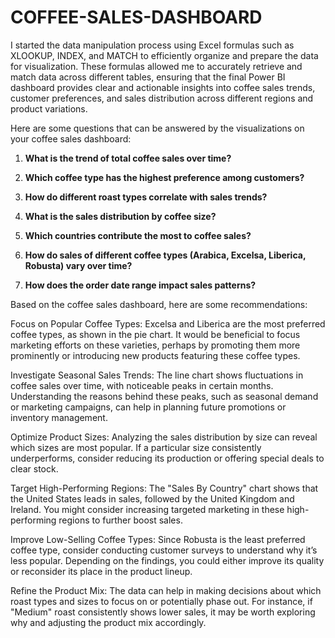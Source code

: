 # COFFEE-SALES-DASHBOARD

I started the data manipulation process using Excel formulas such as XLOOKUP, INDEX, and MATCH to efficiently organize and prepare the data for visualization. These formulas allowed me to accurately retrieve and match data across different tables, ensuring that the final Power BI dashboard provides clear and actionable insights into coffee sales trends, customer preferences, and sales distribution across different regions and product variations.

Here are some questions that can be answered by the visualizations on your coffee sales dashboard:

1. **What is the trend of total coffee sales over time?**
   

2. **Which coffee type has the highest preference among customers?**
  

3. **How do different roast types correlate with sales trends?**
   

4. **What is the sales distribution by coffee size?**
   

5. **Which countries contribute the most to coffee sales?**
  

6. **How do sales of different coffee types (Arabica, Excelsa, Liberica, Robusta) vary over time?**
  
7. **How does the order date range impact sales patterns?**
 
Based on the coffee sales dashboard, here are some recommendations:

  Focus on Popular Coffee Types:
        Excelsa and Liberica are the most preferred coffee types, as shown in the pie chart. It would be beneficial to focus marketing efforts on these varieties, perhaps by promoting them more prominently or introducing new products featuring these coffee types.

  Investigate Seasonal Sales Trends:
        The line chart shows fluctuations in coffee sales over time, with noticeable peaks in certain months. Understanding the reasons behind these peaks, such as seasonal demand or marketing campaigns, can help in planning future promotions or inventory management.

  Optimize Product Sizes:
        Analyzing the sales distribution by size can reveal which sizes are most popular. If a particular size consistently underperforms, consider reducing its production or offering special deals to clear stock.

  Target High-Performing Regions:
        The "Sales By Country" chart shows that the United States leads in sales, followed by the United Kingdom and Ireland. You might consider increasing targeted marketing in these high-performing regions to further boost sales.

  Improve Low-Selling Coffee Types:
        Since Robusta is the least preferred coffee type, consider conducting customer surveys to understand why it’s less popular. Depending on the findings, you could either improve its quality or reconsider its place in the product lineup.

  Refine the Product Mix:
        The data can help in making decisions about which roast types and sizes to focus on or potentially phase out. For instance, if "Medium" roast consistently shows lower sales, it may be worth exploring why and adjusting the product mix accordingly.
